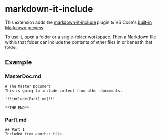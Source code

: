 # markdown-it-include

This extension adds the [markdown-it-include](https://www.npmjs.com/package/markdown-it-include) plugin to VS Code's [built-in Markdown preview](https://code.visualstudio.com/api/extension-guides/markdown-extension).

To use it, open a folder or a single-folder workspace. Then a Markdown file within that folder can include the contents of other files in or beneath that folder.

## Example

### MasterDoc.md
```
# The Master Document
This is going to include content from other documents.

!!!include(Part1.md)!!!

**THE END**
```

### Part1.md
```
## Part 1
Included from another file.
```
